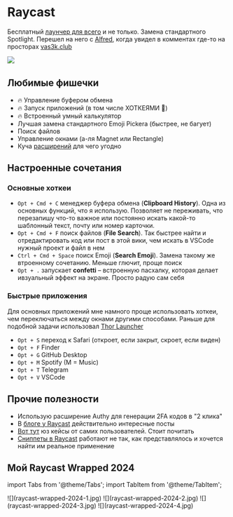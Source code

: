 # Raycast

Бесплатный [лаунчер для всего](https://www.raycast.com) и не только. Замена стандартного Spotlight. Перешел на него с [Alfred](alfred.md), когда увидел в комментах где-то на просторах [vas3k.club](https://vas3k.club)

![](https://i.imgur.com/imi3CvX.png)

## Любимые фишечки

- 🔥 Управление буфером обмена
- 🔥 Запуск приложений (в том числе ХОТКЕЯМИ 🚀)
- 🔥 Встроенный умный калькулятор
- Лучшая замена стандартного Emoji Pickera (быстрее, не багует)
- Поиск файлов
- Управление окнами (а-ля Magnet или Rectangle)
- Куча [расширений](https://www.raycast.com/store) для чего угодно

## Настроенные сочетания

### Основные хоткеи

- `Opt + Cmd + C` менеджер буфера обмена (**Clipboard History**). Одна из основных функций, что я использую. Позволяет не переживать, что перезапишу что-то важное или постоянно искать какой-то шаблонный текст, почту или номер карточки.
- `Opt + Cmd + F` поиск файлов (**File Search**). Так быстрее найти и отредактировать код или пост в этой вики, чем искать в VSCode нужный проект и файл в нем
- `Ctrl + Cmd + Space` поиск Emoji (**Search Emoji**). Замена такому же втроенному сочетанию. Меньше глючит, проще поиск
- `Opt + .` запускает **confetti** – встроенную пасхалку, которая делает ивзуальный эффект на экране. Просто радую сам себя


### Быстрые приложения

Для основных приложений мне намного проще использовать хоткеи, чем переключаться между окнами другими способами. Раньше для подобной задачи использовал [Thor Launcher](https://apps.apple.com/us/app/thor-launcher/id1120999687?l=ru&mt=12)

- `Opt + S` переход к Safari (откроет, если закрыт, скроет, если виден)
- `Opt + F` Finder
- `Opt + G` GitHub Desktop
- `Opt + M` Spotify (M = Music)
- `Opt + T` Telegram
- `Opt + V` VSCode

## Прочие полезности

- Использую расширение Authy для генерации 2FA кодов в "2 клика"
- В [блоге у Raycast](https://www.raycast.com/blog) действительно интересные посты
- [Вот тут](https://www.raycast.com/community-stories) юз кейсы от самих пользователей. Стоит почитать
- [Сниппеты в Raycast](https://manual.raycast.com/snippets) работают не так, как представлялось и хочется найти им реальное применение

## Мой Raycast Wrapped 2024

import Tabs from '@theme/Tabs';
import TabItem from '@theme/TabItem';

<Tabs>
  <TabItem value="1" label="1"> ![](raycast-wrapped-2024-1.jpg) </TabItem>
  <TabItem value="2" label="2"> ![](raycast-wrapped-2024-2.jpg) </TabItem>
  <TabItem value="3" label="3"> ![](raycast-wrapped-2024-3.jpg) </TabItem>
  <TabItem value="4" label="4"> ![](raycast-wrapped-2024-4.jpg) </TabItem>
</Tabs>

